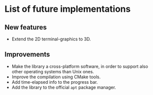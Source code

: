 # List of future implementations

## New features

- Extend the 2D terminal-graphics to 3D.

## Improvements

- Make the library a cross-platform software, in order to support also other operating systems than Unix ones.
- Improve the compilation using CMake tools.
- Add time-elapsed info to the progress bar.
- Add the library to the official `apt` package manager.